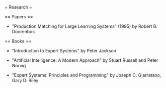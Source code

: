 = Research =

== Papers ==

* "Production Matching for Large Learning Systems" (1995) by Robert B. Doorenbos

== Books ==

* "Introduction to Expert Systems" by Peter Jackson
* "Artificial Intelligence: A Modern Approach" by Stuart Russell and Peter Norvig

* "Expert Systems: Principles and Programming" by Joseph C. Giarratano, Gary D. Riley